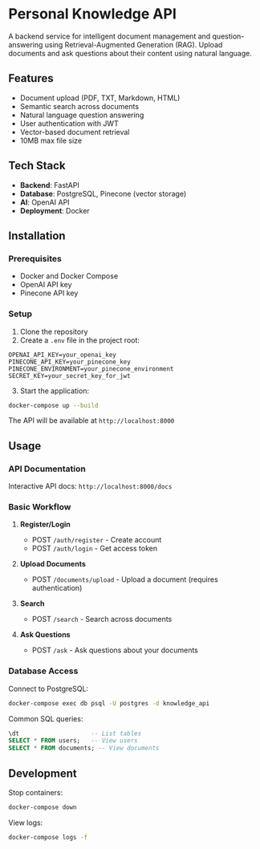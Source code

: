 # Personal Knowledge API

A backend service for intelligent document management and question-answering using Retrieval-Augmented Generation (RAG). Upload documents and ask questions about their content using natural language.

## Features

- Document upload (PDF, TXT, Markdown, HTML)
- Semantic search across documents
- Natural language question answering
- User authentication with JWT
- Vector-based document retrieval
- 10MB max file size

## Tech Stack

- **Backend**: FastAPI
- **Database**: PostgreSQL, Pinecone (vector storage)
- **AI**: OpenAI API
- **Deployment**: Docker

## Installation

### Prerequisites
- Docker and Docker Compose
- OpenAI API key
- Pinecone API key

### Setup

1. Clone the repository
2. Create a `.env` file in the project root:
```
OPENAI_API_KEY=your_openai_key
PINECONE_API_KEY=your_pinecone_key
PINECONE_ENVIRONMENT=your_pinecone_environment
SECRET_KEY=your_secret_key_for_jwt
```

3. Start the application:
```bash
docker-compose up --build
```

The API will be available at `http://localhost:8000`

## Usage

### API Documentation
Interactive API docs: `http://localhost:8000/docs`

### Basic Workflow

1. **Register/Login**
   - POST `/auth/register` - Create account
   - POST `/auth/login` - Get access token

2. **Upload Documents**
   - POST `/documents/upload` - Upload a document (requires authentication)

3. **Search**
   - POST `/search` - Search across documents

4. **Ask Questions**
   - POST `/ask` - Ask questions about your documents

### Database Access

Connect to PostgreSQL:
```bash
docker-compose exec db psql -U postgres -d knowledge_api
```

Common SQL queries:
```sql
\dt                    -- List tables
SELECT * FROM users;   -- View users
SELECT * FROM documents; -- View documents
```

## Development

Stop containers:
```bash
docker-compose down
```

View logs:
```bash
docker-compose logs -f
```